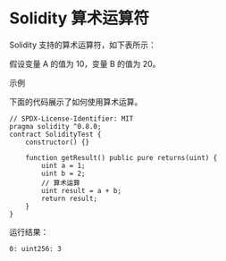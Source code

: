 # Solidity 算术运算符

Solidity 支持的算术运算符，如下表所示：

假设变量 A 的值为 10，变量 B 的值为 20。

<!-- 这里有一个表格 -->

示例

下面的代码展示了如何使用算术运算。

```solidity
// SPDX-License-Identifier: MIT
pragma solidity ^0.8.0;
contract SolidityTest {
    constructor() {}

    function getResult() public pure returns(uint) {
        uint a = 1;
        uint b = 2;
        // 算术运算
        uint result = a + b;
        return result;
    }
}
```

运行结果：

```solidity
0: uint256: 3
```
